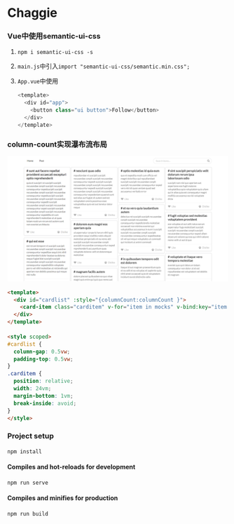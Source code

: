 # Chaggie

### Vue中使用semantic-ui-css

1. `npm i semantic-ui-css -s`

2. `main.js`中引入`import "semantic-ui-css/semantic.min.css";`

3. `App.vue`中使用

   ```js
   <template>
     <div id="app">
       <button class="ui button">Follow</button>
     </div>
   </template>
   ```



### column-count实现瀑布流布局

![1562981509504](assets/1562981509504.png)

```html
<template>
  <div id="cardlist" :style="{columnCount:columnCount }">
    <card-item class="carditem" v-for="item in mocks" v-bind:key="item.id" :item="item"></card-item>
  </div>
</template>

<style scoped>
#cardlist {
  column-gap: 0.5vw;
  padding-top: 0.5vw;
}
.carditem {
  position: relative;
  width: 24vm;
  margin-bottom: 1vm;
  break-inside: avoid;
}
</style>
```





### Project setup

```
npm install
```

#### Compiles and hot-reloads for development

```
npm run serve
```

#### Compiles and minifies for production

```
npm run build
```
